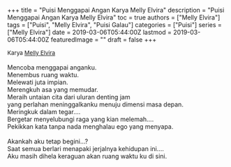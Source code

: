 +++
title = "Puisi Menggapai Angan Karya Melly Elvira"
description = "Puisi Menggapai Angan Karya Melly Elvira"
toc = true
authors = ["Melly Elvira"]
tags = ["Puisi", "Melly Elvira", "Puisi Galau"]
categories = ["Puisi"]
series = ["Melly Elvira"]
date = 2019-03-06T05:44:00Z
lastmod = 2019-03-06T05:44:00Z
featuredImage = ""
draft = false
+++

<div style="text-align: justify;">
<div style="font-size: small;">Karya <a href="/authors/melly-elvira/" target="_blank">Melly Elvira</a></div><br />
Mencoba menggapai anganku.<br />Menembus ruang waktu.<br />Melewati juta impian.<br />Merengkuh asa yang memudar.<br />Meraih untaian cita dari uluran denting jam<br />yang perlahan meninggalkanku menuju dimensi masa depan. <br />Meringkuk dalam tegar....<br />Bergetar menyelubungi raga yang kian melemah....<br />Pekikkan kata tanpa nada menghalau ego yang menyapa.<br /><br />Akankah aku tetap begini...?<br />Saat semua berlari menapaki jerjalnya kehidupan ini....<br />Aku masih dihela keraguan akan ruang waktu ku di sini.</div>
